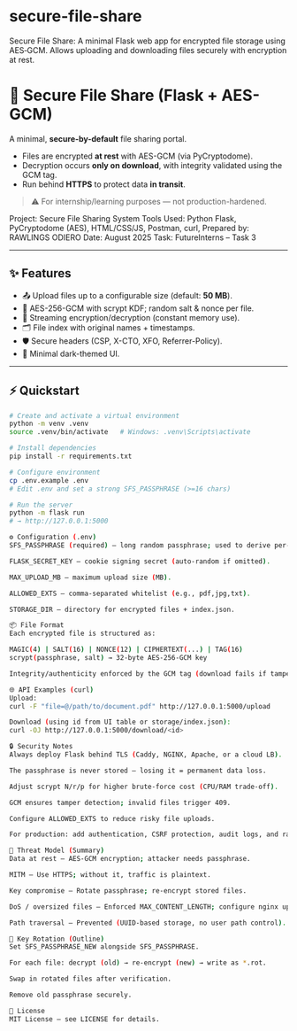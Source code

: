 # secure-file-share
Secure File Share: A minimal Flask web app for encrypted file storage using AES‑GCM. Allows uploading and downloading files securely with encryption at rest.

# 🔐 Secure File Share (Flask + AES-GCM)

A minimal, **secure-by-default** file sharing portal.  
- Files are encrypted **at rest** with AES-GCM (via PyCryptodome).  
- Decryption occurs **only on download**, with integrity validated using the GCM tag.  
- Run behind **HTTPS** to protect data **in transit**.  

> ⚠️ For internship/learning purposes — not production-hardened.

Project: Secure File Sharing System
Tools Used: Python Flask, PyCryptodome (AES), HTML/CSS/JS, Postman, curl, 
Prepared by: RAWLINGS ODIERO
Date: August 2025
Task: FutureInterns – Task 3


---

## ✨ Features
- 📤 Upload files up to a configurable size (default: **50 MB**).  
- 🔑 AES-256-GCM with scrypt KDF; random salt & nonce per file.  
- 🚀 Streaming encryption/decryption (constant memory use).  
- 🗂️ File index with original names + timestamps.  
- 🛡️ Secure headers (CSP, X-CTO, XFO, Referrer-Policy).  
- 🎨 Minimal dark-themed UI.  

---

## ⚡ Quickstart

```bash
# Create and activate a virtual environment
python -m venv .venv
source .venv/bin/activate   # Windows: .venv\Scripts\activate

# Install dependencies
pip install -r requirements.txt

# Configure environment
cp .env.example .env
# Edit .env and set a strong SFS_PASSPHRASE (>=16 chars)

# Run the server
python -m flask run
# → http://127.0.0.1:5000

⚙️ Configuration (.env)
SFS_PASSPHRASE (required) – long random passphrase; used to derive per-file AES keys with scrypt.

FLASK_SECRET_KEY – cookie signing secret (auto-random if omitted).

MAX_UPLOAD_MB – maximum upload size (MB).

ALLOWED_EXTS – comma-separated whitelist (e.g., pdf,jpg,txt).

STORAGE_DIR – directory for encrypted files + index.json.

📦 File Format
Each encrypted file is structured as:

MAGIC(4) | SALT(16) | NONCE(12) | CIPHERTEXT(...) | TAG(16)
scrypt(passphrase, salt) → 32-byte AES-256-GCM key

Integrity/authenticity enforced by the GCM tag (download fails if tampered)

🌐 API Examples (curl)
Upload:
curl -F "file=@/path/to/document.pdf" http://127.0.0.1:5000/upload

Download (using id from UI table or storage/index.json):
curl -OJ http://127.0.0.1:5000/download/<id>

🔒 Security Notes
Always deploy Flask behind TLS (Caddy, NGINX, Apache, or a cloud LB).

The passphrase is never stored — losing it = permanent data loss.

Adjust scrypt N/r/p for higher brute-force cost (CPU/RAM trade-off).

GCM ensures tamper detection; invalid files trigger 409.

Configure ALLOWED_EXTS to reduce risky file uploads.

For production: add authentication, CSRF protection, audit logs, and rate limiting.

🎯 Threat Model (Summary)
Data at rest – AES-GCM encryption; attacker needs passphrase.

MITM – Use HTTPS; without it, traffic is plaintext.

Key compromise – Rotate passphrase; re-encrypt stored files.

DoS / oversized files – Enforced MAX_CONTENT_LENGTH; configure nginx upload limits.

Path traversal – Prevented (UUID-based storage, no user path control).

🔄 Key Rotation (Outline)
Set SFS_PASSPHRASE_NEW alongside SFS_PASSPHRASE.

For each file: decrypt (old) → re-encrypt (new) → write as *.rot.

Swap in rotated files after verification.

Remove old passphrase securely.

📄 License
MIT License – see LICENSE for details.

